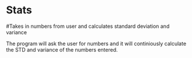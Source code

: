 # Stats

#Takes in numbers from user and calculates standard deviation and variance

The program will ask the user for numbers and it will continiously calculate the STD and variance of the numbers entered.
